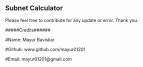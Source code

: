 ## Subnet Calculator






Please feel free to contribute for any update or error.
Thank you.
<p>#####Credits######</p>
<p>#Name: Mayur Baviskar</p>
<p>#Github: www.github.com/mayur01201</p>
<p>#Email: mayur01201@gmail.com</p>

